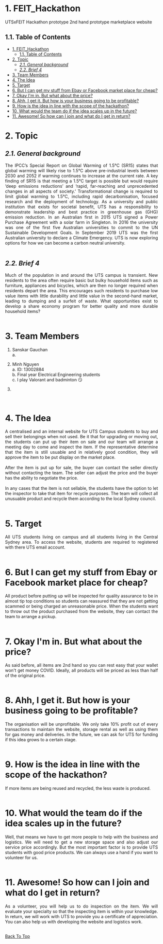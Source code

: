 # 1. FEIT_Hackathon

UTSxFEIT Hackathon prototype 2nd hand prototype marketplace website

## 1.1. Table of Contents

- [1. FEIT_Hackathon](#1-feit_hackathon)
  - [1.1. Table of Contents](#11-table-of-contents)
- [2. Topic](#2-topic)
  - [*2.1. General background*](#21-general-background)
  - [*2.2. Brief 4*](#22-brief-4)
- [3. Team Members](#3-team-members)
- [4. The Idea](#4-the-idea)
- [5. Target](#5-target)
- [6. But I can get my stuff from Ebay or Facebook market place for cheap?](#6-but-i-can-get-my-stuff-from-ebay-or-facebook-market-place-for-cheap)
- [7. Okay I'm in. But what about the price?](#7-okay-im-in-but-what-about-the-price)
- [8. Ahh, I get it. But how is your business going to be profitable?](#8-ahh-i-get-it-but-how-is-your-business-going-to-be-profitable)
- [9. How is the idea in line with the scope of the hackathon?](#9-how-is-the-idea-in-line-with-the-scope-of-the-hackathon)
- [10. What would the team do if the idea scales up in the future?](#10-what-would-the-team-do-if-the-idea-scales-up-in-the-future)
- [11. Awesome! So how can I join and what do I get in return?](#11-awesome-so-how-can-i-join-and-what-do-i-get-in-return)

# 2. Topic

## *2.1. General background*

<div style="text-align: justify">The IPCC’s Special Report on Global Warming of 1.5°C (SR15) states that global warming will likely rise to
1.5°C above pre-industrial levels between 2030 and 2052 if warming continues to increase at the current rate. A
key finding of SR15 is that meeting a 1.5°C target is possible but would require ‘deep emissions reductions’ and
‘rapid, far-reaching and unprecedented changes in all aspects of society.’ Transformational change is required to
limit global warming to 1.5°C, including rapid decarbonisation, focused research and the deployment of
technology.
As a university and public institution that exists for societal benefit, UTS has a responsibility to demonstrate
leadership and best practice in greenhouse gas (GHG) emission reduction. In an Australian first in 2015 UTS
signed a Power Purchase Agreement with a solar farm in Singleton. In 2016 the university was one of the first
five Australian universities to commit to the UN Sustainable Development Goals. In September 2019 UTS was
the first Australian university to declare a Climate Emergency. UTS is now exploring options for how we can
become a carbon neutral university.
</div><br>

## *2.2. Brief 4*
<div style="text-align: justify"> Much of the population in and around the UTS campus is transient. New residents to the area often require basic
but bulky household items such as furniture, appliances and bicycles, which are then no longer required when
residents depart the area. This encourages such residents to purchase low value items with little durability and
little value in the second-hand market, leading to dumping and a surfeit of waste. What opportunities exist to
develop a share economy program for better quality and more durable household items?</div>
<br>

# 3. Team Members

1. Sanskar Gauchan <br>
    a. 
2. Minh Nguyen <br>
    a. ID: 13002884 <br>
    b. Final year Electrical Engineering students<br>
    c. I play Valorant and badminton :smirk:

3. 
<br>

# 4. The Idea

<div style="text-align: justify"> A centralised and an internal website for UTS Campus students to buy and sell their belongings when not used. Be it that for upgrading or moving out, the students can put up their item on sale and our team will arrange a meeting day to come and inspect the item. If the representative determine that the item is still usuable and in relatively good condition, they will approve the item to be put display on the market place. </div>
<br>
<div style="text-align: justify"> After the item is put up for sale, the buyer can contact the seller directly without contacting the team. The seller can adjust the price and the buyer has the ability to negotiate the price.</div>
<br>
<div style="text-align: justify"> In any cases that the item is not sellable, the students have the option to let the inspector to take that item for recycle purposes. The team will collect all unusuable product and recycle them according to the local Sydney council.</div>
<br>

# 5. Target

<div style="text-align: justify"> All UTS students living on campus and all students living in the Central Sydney area. To access the website, students are required to registered with there UTS email account. </div>
<br>

# 6. But I can get my stuff from Ebay or Facebook market place for cheap?

<div style="text-align: justify"> All product before putting up will be inspected for quality assurance to be in almost tip top conditions so students can reassured that they are not getting scammed or being charged an unreasonable price. When the students want to throw out the product purchased from the website, they can contact the team to arrange a pickup.</div>
<br>

# 7. Okay I'm in. But what about the price?

<div style="text-align: justify"> As said before, all items are 2nd hand so you can rest easy that your wallet won't get money COVID. Ideally, all products will be priced as less than half of the original price. </div>
<br>

# 8. Ahh, I get it. But how is your business going to be profitable?

<div style="text-align: justify"> The organisation will be unprofitable. We only take 10% profit out of every transactions to maintain the website, storage rental as well as using them for gas money and deliveries. In the future, we can ask for UTS for funding if this idea grows to a certain stage. </div>
<br>

# 9. How is the idea in line with the scope of the hackathon?

<div style="text-align: justify">If more items are being reused and recycled, the less waste is produced.</div>
<br>

# 10. What would the team do if the idea scales up in the future? 

<div style="text-align: justify">Well, that means we have to get more people to help with the business and logistics. We will need to get a new storage space and also adjust our service price accordingly. But the most important factor is to provide UTS students with good price products. We can always use a hand if you want to volunteer for us.</div>
<br>

# 11. Awesome! So how can I join and what do I get in return?

<div style="text-align: justify">As a volunteer, you will help us to do inspection on the item. We will evaluate your specialty so that the inspecting item is within your knowledge. In return, we will work with UTS to provide you a certificate of appreciation. You can also help us with developing the website and logistics work.</div>
<br>

[Back To Top](#1-feit_hackathon)